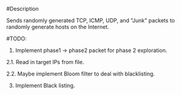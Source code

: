 


#Description

Sends randomly generated TCP, ICMP, UDP, and "Junk" packets to randomly
generate hosts on the Internet.

#TODO:

1.   Implement phase1 -> phase2 packet for phase 2 exploration.

2.1. Read in target IPs from file.

2.2. Maybe implement Bloom filter to deal with blacklisting.

3. Implement Black listing. 